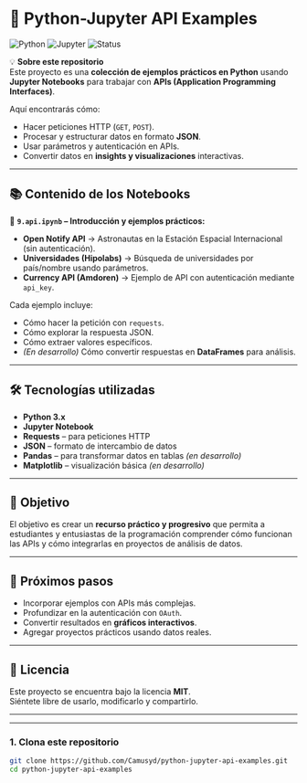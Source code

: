 # 🐍 Python-Jupyter API Examples

![Python](https://img.shields.io/badge/Python-3.x-blue?logo=python&logoColor=white)
![Jupyter](https://img.shields.io/badge/Jupyter-Notebook-orange?logo=jupyter)
![Status](https://img.shields.io/badge/Status-Active-success)

💡 **Sobre este repositorio**  
Este proyecto es una **colección de ejemplos prácticos en Python** usando **Jupyter Notebooks** para trabajar con **APIs (Application Programming Interfaces)**.  

Aquí encontrarás cómo:  
- Hacer peticiones HTTP (`GET`, `POST`).  
- Procesar y estructurar datos en formato **JSON**.  
- Usar parámetros y autenticación en APIs.  
- Convertir datos en **insights y visualizaciones** interactivas.  

---

## 📚 Contenido de los Notebooks

🔹 **`9.api.ipynb` – Introducción y ejemplos prácticos:**

- **Open Notify API** → Astronautas en la Estación Espacial Internacional (sin autenticación).
- **Universidades (Hipolabs)** → Búsqueda de universidades por país/nombre usando parámetros.
- **Currency API (Amdoren)** → Ejemplo de API con autenticación mediante `api_key`.

Cada ejemplo incluye:
- Cómo hacer la petición con `requests`.
- Cómo explorar la respuesta JSON.
- Cómo extraer valores específicos.
- *(En desarrollo)* Cómo convertir respuestas en **DataFrames** para análisis.

---

## 🛠 Tecnologías utilizadas

- **Python 3.x**
- **Jupyter Notebook**
- **Requests** – para peticiones HTTP
- **JSON** – formato de intercambio de datos
- **Pandas** – para transformar datos en tablas *(en desarrollo)*
- **Matplotlib** – visualización básica *(en desarrollo)*

---

## 🚀 Objetivo

El objetivo es crear un **recurso práctico y progresivo** que permita a estudiantes y entusiastas de la programación comprender cómo funcionan las APIs y cómo integrarlas en proyectos de análisis de datos.

---

## 📌 Próximos pasos

- Incorporar ejemplos con APIs más complejas.
- Profundizar en la autenticación con `OAuth`.
- Convertir resultados en **gráficos interactivos**.
- Agregar proyectos prácticos usando datos reales.

---

## 📄 Licencia

Este proyecto se encuentra bajo la licencia **MIT**.  
Siéntete libre de usarlo, modificarlo y compartirlo.

---

---

### 1. Clona este repositorio

```bash
git clone https://github.com/Camusyd/python-jupyter-api-examples.git
cd python-jupyter-api-examples



